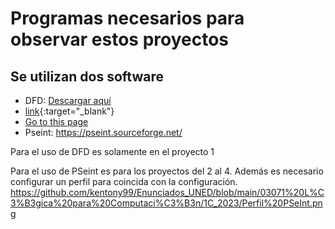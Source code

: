 # Programas necesarios para observar estos proyectos

## Se utilizan dos software

* DFD: [Descargar aquí][dfd]
* [link](https://dfd.softonic.com/){:target="_blank"}
* [Go to this page](http://somelink.com/?target="_blank")
* Pseint: https://pseint.sourceforge.net/

Para el uso de DFD es solamente en el proyecto 1

Para el uso de PSeint es para los proyectos del 2 al 4. Además es necesario configurar un perfil para coincida con la configuración. https://github.com/kentony99/Enunciados_UNED/blob/main/03071%20L%C3%B3gica%20para%20Computaci%C3%B3n/1C_2023/Perfil%20PSeInt.png

[dfd]: https://dfd.softonic.com/
